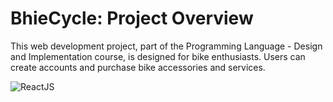 # BhieCycle: Project Overview
This web development project, part of the Programming Language - Design and Implementation course, is designed for bike enthusiasts. Users can create accounts and purchase bike accessories and services. 

![ReactJS](https://img.shields.io/badge/Python-3776AB.svg?style=for-the-badge&logo=React&logoColor=white)
